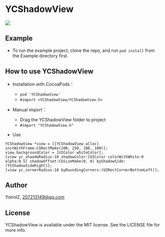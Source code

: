 # YCShadowView

![](https://github.com/YotrolZ/YCShadowView/blob/master/Example/YCShadowView/example%402x.png)

## Example
- To run the example project, clone the repo, and run `pod install` from the Example directory first.

## How to use YCShadowView

- Installation with CocoaPods：
    - `pod 'YCShadowView'`
    -  `#import <YCShadowView/YCShadowView.h>` 
- Manual import：
    - Drag the YCShadowView folder to project
    - `#import "YCShadowView.h"`

- Use
```Objc
YCShadowView *view = [[YCShadowView alloc] initWithFrame:CGRectMake(200, 250, 100, 100)];
view.backgroundColor = [UIColor whiteColor];
[view yc_shaodwRadius:10 shadowColor:[UIColor colorWithWhite:0 alpha:0.5] shadowOffset:CGSizeMake(0, 0) byShadowSide:(YCShadowSideRight)];
[view yc_cornerRadius:10 byRoundingCorners:(UIRectCornerBottomLeft)];
```

## Author

YotrolZ, 207213149@qq.com

## License

YCShadowView is available under the MIT license. See the LICENSE file for more info.
